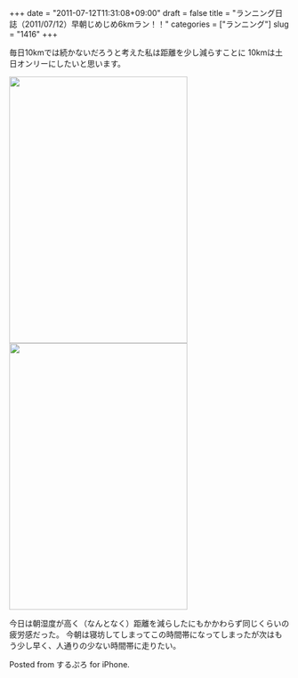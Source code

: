+++
date = "2011-07-12T11:31:08+09:00"
draft = false
title = "ランニング日誌（2011/07/12）早朝じめじめ6kmラン！！"
categories = ["ランニング"]
slug = "1416"
+++

毎日10kmでは続かないだろうと考えた私は距離を少し減らすことに
10kmは土日オンリーにしたいと思います。
<!--more-->

<img src="http://knk-n.com/images/2011/07/slooProImg_20110712112236.png" alt="" width="320" height="480" class="slooProImg" />

<img alt="" src="http://knk-n.com/images/2011/07/slooProImg_20110712112500.png" width="320" height="480" class="slooProImg" />

今日は朝湿度が高く（なんとなく）距離を減らしたにもかかわらず同じくらいの疲労感だった。
今朝は寝坊してしまってこの時間帯になってしまったが次はもう少し早く、人通りの少ない時間帯に走りたい。




Posted from するぷろ for iPhone.
